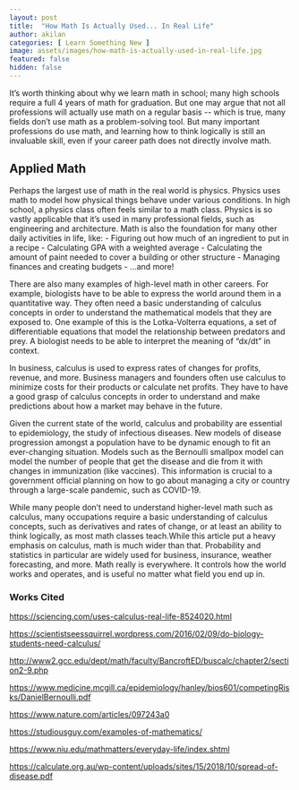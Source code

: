 ```yaml
---
layout: post
title:  "How Math Is Actually Used... In Real Life"
author: akilan
categories: [ Learn Something New ]
image: assets/images/how-math-is-actually-used-in-real-life.jpg
featured: false
hidden: false
---
```



It’s worth thinking about why we learn math in school; many high schools
require a full 4 years of math for graduation. But one may argue that
not all professions will actually use math on a regular basis -- which
is true, many fields don’t use math as a problem-solving tool. But many
important professions do use math, and learning how to think logically
is still an invaluable skill, even if your career path does not directly
involve math.

## **Applied Math**

Perhaps the largest use of math in the real world is physics. Physics
uses math to model how physical things behave under various conditions.
In high school, a physics class often feels similar to a math class.
Physics is so vastly applicable that it’s used in many professional
fields, such as engineering and architecture. Math is also the
foundation for many other daily activities in life, like: - Figuring out
how much of an ingredient to put in a recipe - Calculating GPA with a
weighted average - Calculating the amount of paint needed to cover a
building or other structure - Managing finances and creating budgets -
...and more!

There are also many examples of high-level math in other careers. For
example, biologists have to be able to express the world around them in
a quantitative way. They often need a basic understanding of calculus
concepts in order to understand the mathematical models that they are
exposed to. One example of this is the Lotka-Volterra equations, a set
of differentiable equations that model the relationship between
predators and prey. A biologist needs to be able to interpret the
meaning of “dx/dt” in context.

In business, calculus is used to express rates of changes for profits,
revenue, and more. Business managers and founders often use calculus to
minimize costs for their products or calculate net profits. They have to
have a good grasp of calculus concepts in order to understand and make
predictions about how a market may behave in the future.

Given the current state of the world, calculus and probability are
essential to epidemiology, the study of infectious diseases. New models
of disease progression amongst a population have to be dynamic enough to
fit an ever-changing situation. Models such as the Bernoulli smallpox
model can model the number of people that get the disease and die from
it with changes in immunization (like vaccines). This information is
crucial to a government official planning on how to go about managing a
city or country through a large-scale pandemic, such as COVID-19.

While many people don’t need to understand higher-level math such as
calculus, many occupations require a basic understanding of calculus
concepts, such as derivatives and rates of change, or at least an
ability to think logically, as most math classes teach.While this
article put a heavy emphasis on calculus, math is much wider than that.
Probability and statistics in particular are widely used for business,
insurance, weather forecasting, and more. Math really is everywhere. It
controls how the world works and operates, and is useful no matter what
field you end up in.

### **Works Cited**

https://sciencing.com/uses-calculus-real-life-8524020.html

https://scientistseessquirrel.wordpress.com/2016/02/09/do-biology-students-need-calculus/

http://www2.gcc.edu/dept/math/faculty/BancroftED/buscalc/chapter2/section2-9.php

https://www.medicine.mcgill.ca/epidemiology/hanley/bios601/competingRisks/DanielBernoulli.pdf

https://www.nature.com/articles/097243a0

https://studiousguy.com/examples-of-mathematics/

https://www.niu.edu/mathmatters/everyday-life/index.shtml

https://calculate.org.au/wp-content/uploads/sites/15/2018/10/spread-of-disease.pdf
